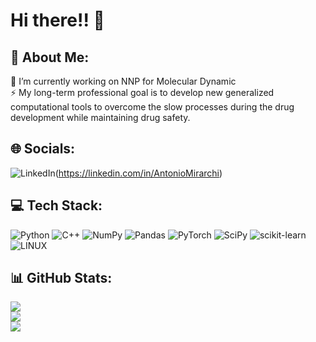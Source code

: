 # Hi there!! 👋

## 💫 About Me:
🔭 I’m currently working on NNP for Molecular Dynamic<br>
⚡ My long-term professional goal is to develop new generalized computational tools to overcome the slow processes during the drug development while maintaining drug safety.


## 🌐 Socials:
![LinkedIn](https://img.shields.io/badge/LinkedIn-%230077B5.svg?logo=linkedin&logoColor=white)(https://linkedin.com/in/AntonioMirarchi) 

## 💻 Tech Stack:
![Python](https://img.shields.io/badge/python-3670A0?style=for-the-badge&logo=python&logoColor=ffdd54) ![C++](https://img.shields.io/badge/c++-%2300599C.svg?style=for-the-badge&logo=c%2B%2B&logoColor=white) ![NumPy](https://img.shields.io/badge/numpy-%23013243.svg?style=for-the-badge&logo=numpy&logoColor=white) ![Pandas](https://img.shields.io/badge/pandas-%23150458.svg?style=for-the-badge&logo=pandas&logoColor=white) ![PyTorch](https://img.shields.io/badge/PyTorch-%23EE4C2C.svg?style=for-the-badge&logo=PyTorch&logoColor=white) ![SciPy](https://img.shields.io/badge/SciPy-%230C55A5.svg?style=for-the-badge&logo=scipy&logoColor=%white) ![scikit-learn](https://img.shields.io/badge/scikit--learn-%23F7931E.svg?style=for-the-badge&logo=scikit-learn&logoColor=white) ![LINUX](https://img.shields.io/badge/Linux-FCC624?style=for-the-badge&logo=linux&logoColor=black)

## 📊 GitHub Stats:
![](https://github-readme-stats.vercel.app/api?username=AntonioMirarchi&theme=gruvbox&hide_border=false&include_all_commits=true&count_private=false)<br/>
![](https://github-readme-streak-stats.herokuapp.com/?user=AntonioMirarchi&theme=gruvbox&hide_border=false)<br/>
![](https://github-readme-stats.vercel.app/api/top-langs/?username=AntonioMirarchi&theme=gruvbox&hide_border=false&include_all_commits=true&count_private=false&layout=compact)

<!--
**AntonioMirarchi/AntonioMirarchi** is a ✨ _special_ ✨ repository because its `README.md` (this file) appears on your GitHub profile.

